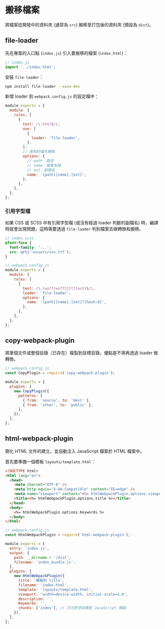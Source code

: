 # 搬移檔案

將檔案從開發中的資料夾 (通常為 `src`) 搬移至打包後的資料夾 (預設為 `dist`)。

## file-loader

先在專案的入口點 (`index.js`) 引入要搬移的檔案 (`index.html`)：

```js
// index.js
import '../index.html';
```

安裝 `file-loader`：

```bash
npm install file-loader --save-dev
```

新增 loader 到 `webpack.config.js` 的設定檔中：

```js
module.exports = {
  module: {
    rules: [
      {
        test: /\.html$/i,
        use: [
          {
            loader: 'file-loader',
          },
        ],
        // 客制的檔名模板
        options: {
          // path：路徑
          // name：檔案名稱
          // ext：副檔名
          name: '[path][name].[ext]',
        },
      },
    ],
  },
};
```

### 引用字型檔

如果 CSS 或 SCSS 中有引用字型檔 (或沒有經過 loader 判斷的副檔名) 時，編譯時就會出現問題，這時需要透過 `file-loader` 判別檔案去做轉換和搬移。

```scss
// index.scss
@font-face {
  font-family: '...';
  src: url('~assets/xxx.ttf');
}
```

```js
// webpack.config.js
module.exports = {
  module: {
    rules: [
      {
        test: /\.(woff|woff2|ttf|eot)$/i,
        loader: 'file-loader',
        options: {
          name: '[path][name].[ext]?[hash:8]',
        },
      },
    ],
  },
};
```

## copy-webpack-plugin

將單個文件或整個目錄（已存在）複製到目標目錄，優點是不用再透過 loader 做轉換。

```js
// webpack.config.js
const CopyPlugin = require('copy-webpack-plugin');

module.exports = {
  plugins: [
    new CopyPlugin({
      patterns: [
        { from: 'source', to: 'dest' },
        { from: 'other', to: 'public' },
      ],
    }),
  ],
};
```

## html-webpack-plugin

簡化 HTML 文件的建立，並自動注入 JavaScript 檔案於 HTML 檔案中。

首先要準備一個模板 `layouts/template.html`：

```html
<!DOCTYPE html>
<html lang="en">
  <head>
    <meta charset="UTF-8" />
    <meta http-equiv="X-UA-Compatible" content="IE=edge" />
    <meta name="viewport" content="<%= htmlWebpackPlugin.options.viewport %>" />
    <title><%= htmlWebpackPlugin.options.title %></title>
  </head>
  <body>
    <%= htmlWebpackPlugin.options.Keywords %>
  </body>
</html>
```

```js
// webpack.config.js
const HtmlWebpackPlugin = require('html-webpack-plugin');

module.exports = {
  entry: 'index.js',
  output: {
    path: __dirname + '/dist',
    filename: 'index_bundle.js',
  },
  plugins: [
    new HtmlWebpackPlugin({
      title: '模板的 title',
      filename: 'index.html',
      template: 'layouts/template.html',
      viewport: 'width=device-width, initial-scale=1.0',
      description: '',
      Keywords: '',
      chunks: ['index'], // 只允許添加哪些 JavaScript 模組
    }),
  ],
};
```

